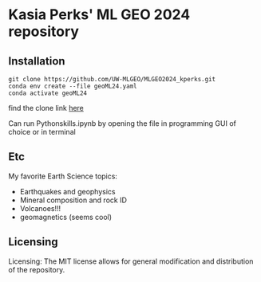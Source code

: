 # Kasia Perks' ML GEO 2024 repository

## Installation 
```
git clone https://github.com/UW-MLGEO/MLGEO2024_kperks.git
conda env create --file geoML24.yaml
conda activate geoML24
```
find the clone link [here](https://github.com/UW-MLGEO/MLGEO2024_kperks.git)

Can run Pythonskills.ipynb by opening the file in programming GUI of choice or in terminal

## Etc
My favorite Earth Science topics:
* Earthquakes and geophysics
* Mineral composition and rock ID
* Volcanoes!!!
* geomagnetics (seems cool)

## Licensing
Licensing: The MIT license allows for general modification and distribution of the repository. 
